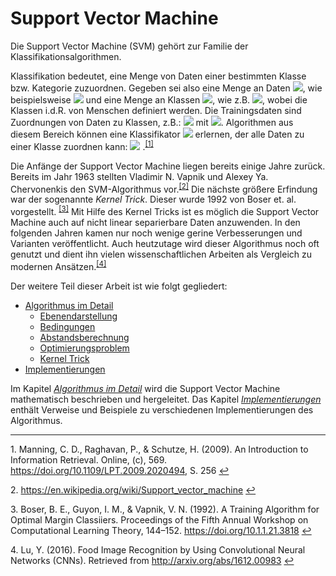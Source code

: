 # Support Vector Machine

Die Support Vector Machine (SVM) gehört zur Familie der Klassifikationsalgorithmen.

Klassifikation bedeutet, eine Menge von Daten einer bestimmten Klasse bzw. Kategorie zuzuordnen.
Gegeben sei also eine Menge an Daten ![](https://latex.codecogs.com/gif.latex?\mathbb{D}=\left\{d_1,\cdots,d_n\right\}), wie beispielsweise ![](https://latex.codecogs.com/gif.latex?\left&space;\{&space;Berlin,&space;China,&space;Deutschland,&space;Rom&space;\right&space;\}) und eine Menge an Klassen ![](https://latex.codecogs.com/gif.latex?\mathbb{C}=\{c_1,\cdots,c_k\}), wie z.B. ![](https://latex.codecogs.com/gif.latex?\left&space;\{&space;Land,&space;Hauptstadt&space;\right&space;\}), wobei die Klassen i.d.R. von Menschen definiert werden. Die Trainingsdaten sind Zuordnungen von Daten zu Klassen, z.B.: ![](https://latex.codecogs.com/gif.latex?\langle&space;d,c\rangle&space;=&space;\langle&space;China,Land\rangle) mit ![](https://latex.codecogs.com/gif.latex?\langle&space;d,c\rangle&space;\in&space;\mathbb{D}&space;\times&space;\mathbb{C}). Algorithmen aus diesem Bereich können eine Klassifikator ![](https://latex.codecogs.com/gif.latex?\gamma) erlernen, der alle Daten zu einer Klasse zuordnen kann: ![](https://latex.codecogs.com/gif.latex?\gamma:&space;\mathbb{D}\to\mathbb{C}) .<sup id="manning2009a">[[1]](#manning2009)</sup>

Die Anfänge der Support Vector Machine liegen bereits einige Jahre zurück.
Bereits im Jahr 1963 stellten Vladimir N. Vapnik und Alexey Ya. Chervonenkis den SVM-Algorithmus vor.<sup id="svdwikia">[[2]](#svdwiki)</sup>
Die nächste größere Erfindung war der sogenannte *Kernel Trick*. Dieser wurde 1992 von Boser et. al. vorgestellt. <sup id="boser1992a">[[3]](#boser1992)</sup>
Mit Hilfe des Kernel Tricks ist es möglich die Support Vector Machine auch auf nicht linear separierbare Daten anzuwenden. In den folgenden Jahren kamen nur noch wenige gerine Verbesserungen und Varianten veröffentlicht. Auch heutzutage wird dieser Algorithmus noch oft genutzt und dient ihn vielen wissenschaftlichen Arbeiten als Vergleich zu modernen Ansätzen.<sup id="Lu2016a">[[4]](#Lu2016)</sup>


Der weitere Teil dieser Arbeit ist wie folgt gegliedert:

* [Algorithmus im Detail](support-vector-machine/algorithmus-im-detail.md)
  * [Ebenendarstellung](support-vector-machine/algorithmus-im-detail.md)
  * [Bedingungen](support-vector-machine/algorithmus-im-detail.md)
  * [Abstandsberechnung](support-vector-machine/algorithmus-im-detail.md)
  * [Optimierungsproblem](support-vector-machine/algorithmus-im-detail.md)
  * [Kernel Trick](support-vector-machine/algorithmus-im-detail.md)
* [Implementierungen](support-vector-machine/implementierungen.md)

Im Kapitel *[Algorithmus im Detail](support-vector-machine/algorithmus-im-detail.md)* wird die Support Vector Machine mathematisch beschrieben und hergeleitet. Das Kapitel *[Implementierungen](support-vector-machine/implementierungen.md)* enthält Verweise und Beispiele zu verschiedenen Implementierungen des Algorithmus.

___
<b id="manning2009"></b>1. Manning, C. D., Raghavan, P., & Schutze, H. (2009). An Introduction to Information Retrieval. Online, (c), 569. https://doi.org/10.1109/LPT.2009.2020494, S. 256 [↩](#manning2009a)

<b id="svdwiki"></b>2. https://en.wikipedia.org/wiki/Support_vector_machine [↩](#svdwikia)

<b id="boser1992"></b>3. Boser, B. E., Guyon, I. M., & Vapnik, V. N. (1992). A Training Algorithm for Optimal Margin Classiiers. Proceedings of the Fifth Annual Workshop on Computational Learning Theory, 144–152. https://doi.org/10.1.1.21.3818 [↩](#boser1992a)

<b id="Lu2016"></b>4. Lu, Y. (2016). Food Image Recognition by Using Convolutional Neural Networks (CNNs). Retrieved from http://arxiv.org/abs/1612.00983 [↩](#Lu2016a)

